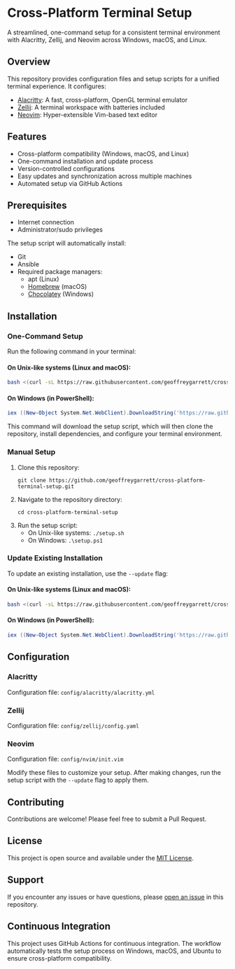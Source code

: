 # Cross-Platform Terminal Setup

A streamlined, one-command setup for a consistent terminal environment with Alacritty, Zellij, and Neovim across
Windows, macOS, and Linux.

## Overview

This repository provides configuration files and setup scripts for a unified terminal experience. It configures:

- [Alacritty](https://github.com/alacritty/alacritty): A fast, cross-platform, OpenGL terminal emulator
- [Zellij](https://github.com/zellij-org/zellij): A terminal workspace with batteries included
- [Neovim](https://neovim.io/): Hyper-extensible Vim-based text editor

## Features

- Cross-platform compatibility (Windows, macOS, and Linux)
- One-command installation and update process
- Version-controlled configurations
- Easy updates and synchronization across multiple machines
- Automated setup via GitHub Actions

## Prerequisites

- Internet connection
- Administrator/sudo privileges

The setup script will automatically install:

- Git
- Ansible
- Required package managers:
    - apt (Linux)
    - [Homebrew](https://brew.sh/) (macOS)
    - [Chocolatey](https://chocolatey.org/) (Windows)

## Installation

### One-Command Setup

Run the following command in your terminal:

#### On Unix-like systems (Linux and macOS):

```bash
bash <(curl -sL https://raw.githubusercontent.com/geoffreygarrett/cross-platform-terminal-setup/main/setup.sh)
```

#### On Windows (in PowerShell):

```powershell
iex ((New-Object System.Net.WebClient).DownloadString('https://raw.githubusercontent.com/geoffreygarrett/cross-platform-terminal-setup/main/setup.ps1'))
```

This command will download the setup script, which will then clone the repository, install dependencies, and configure
your terminal environment.

### Manual Setup

1. Clone this repository:
   ```
   git clone https://github.com/geoffreygarrett/cross-platform-terminal-setup.git
   ```
2. Navigate to the repository directory:
   ```
   cd cross-platform-terminal-setup
   ```
3. Run the setup script:
    - On Unix-like systems: `./setup.sh`
    - On Windows: `.\setup.ps1`

### Update Existing Installation

To update an existing installation, use the `--update` flag:

#### On Unix-like systems (Linux and macOS):

```bash
bash <(curl -sL https://raw.githubusercontent.com/geoffreygarrett/cross-platform-terminal-setup/main/setup.sh) --update
```

#### On Windows (in PowerShell):

```powershell
iex ((New-Object System.Net.WebClient).DownloadString('https://raw.githubusercontent.com/geoffreygarrett/cross-platform-terminal-setup/main/setup.ps1')) --update
```

## Configuration

### Alacritty

Configuration file: `config/alacritty/alacritty.yml`

### Zellij

Configuration file: `config/zellij/config.yaml`

### Neovim

Configuration file: `config/nvim/init.vim`

Modify these files to customize your setup. After making changes, run the setup script with the `--update` flag to apply
them.

## Contributing

Contributions are welcome! Please feel free to submit a Pull Request.

## License

This project is open source and available under the [MIT License](LICENSE).

## Support

If you encounter any issues or have questions,
please [open an issue](https://github.com/geoffreygarrett/cross-platform-terminal-setup/issues) in this repository.

## Continuous Integration

This project uses GitHub Actions for continuous integration. The workflow automatically tests the setup process on
Windows, macOS, and Ubuntu to ensure cross-platform compatibility.